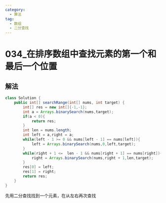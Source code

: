 ```yaml
---
category: 
  - 算法
tag: 
  - 数组
  - 二分查找
---
```


# 034_在排序数组中查找元素的第一个和最后一个位置


<Badge text="中等" type="warning" vertical="middle" />

## 解法
```java
class Solution {
    public int[] searchRange(int[] nums, int target) {
        int[] res = new int[]{-1,-1};
        int a = Arrays.binarySearch(nums,target);
        if(a < 0){
            return res;
        }
        int len = nums.length;
        int left = a,right = a;
        while(left - 1 >= 0 && nums[left - 1] == nums[left]){
            left = Arrays.binarySearch(nums,0,left,target);
        }
        while(right + 1 <=  len - 1 && nums[right + 1] == nums[right]){
            right = Arrays.binarySearch(nums,right + 1,len,target);
        }
        res[0] = left;
        res[1] = right;
        return res;
    }
}
```
先用二分查找找到一个元素，在从左右再次查找
